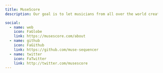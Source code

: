 ```yaml
---
title: MuseScore
description: Our goal is to let musicians from all over the world create and share their works, as well as to make learning music exciting, easy and available for all

social:
  - name: web
    icon: FaGlobe
    link: https://musescore.com/about
  - name: github
    icon: FaGithub
    link: https://github.com/muse-sequencer
  - name: twitter
    icon: FaTwitter
    link: http://twitter.com/musescore
---
```

